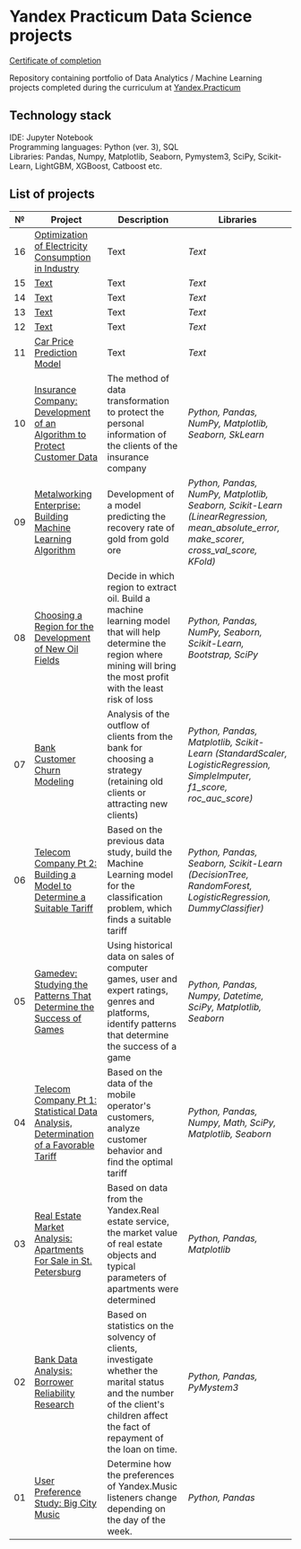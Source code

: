 # Yandex Practicum Data Science projects

[Certificate of completion](https://drive.google.com/drive/folders/1gQfkkfjZR4FnNe3KYCGgJJqzMCqgwnMi?usp=sharing)

Repository containing portfolio of Data Analytics / Machine Learning projects completed during the curriculum at [Yandex.Practicum](https://praktikum.yandex.ru/data-scientist/)

## Technology stack
IDE: Jupyter Notebook <br>
Programming languages: Python (ver. 3), SQL <br>
Libraries: Pandas, Numpy, Matplotlib, Seaborn, Pymystem3, SciPy, Scikit-Learn, LightGBM, XGBoost, Catboost etc. <br>

## List of projects

 № | Project | Description | Libraries
--- | --- | --- | ---
16 | [Optimization of Electricity Consumption in Industry](Text) | Text | *Text*
15 | [Text](Text) | Text | *Text*
14 | [Text](Text) | Text | *Text*
13 | [Text](Text) | Text | *Text*
12 | [Text](Text) | Text | *Text*
11 | [Car Price Prediction Model](Text) | Text | *Text*
10 | [Insurance Company: Development of an Algorithm to Protect Customer Data](https://github.com/Ainapalma/yandex_practicum/blob/main/10-insurance-company-development-of-an-algorithm-to-protect-customer-data/README.md) | The method of data transformation to protect the personal information of the clients of the insurance company | *Python, Pandas, NumPy, Matplotlib, Seaborn, SkLearn*
09 | [Metalworking Enterprise: Building Machine Learning Algorithm](https://github.com/Ainapalma/yandex_practicum/tree/main/09-metalworking-enterprise-building-machine-learning-algorithm%20) | Development of a model predicting the recovery rate of gold from gold ore | *Python, Pandas, NumPy, Matplotlib, Seaborn, Scikit-Learn (LinearRegression, mean_absolute_error, make_scorer, cross_val_score, KFold)*
08 | [Choosing a Region for the Development of New Oil Fields](https://github.com/Ainapalma/yandex_practicum/blob/main/08-choosing-a-region-for-the-development-of-new-oil-fields/README.md) | Decide in which region to extract oil. Build a machine learning model that will help determine the region where mining will bring the most profit with the least risk of loss | *Python, Pandas, NumPy, Seaborn, Scikit-Learn, Bootstrap, SciPy*
07 | [Bank Customer Churn Modeling](https://github.com/Ainapalma/yandex_practicum/tree/main/07-bank-customer-churn-modeling) | Analysis of the outflow of clients from the bank for choosing a strategy (retaining old clients or attracting new clients) | *Python, Pandas, Matplotlib, Scikit-Learn (StandardScaler, LogisticRegression, SimpleImputer, f1_score, roc_auc_score)*
06 | [Telecom Company Pt 2: Building a Model to Determine a Suitable Tariff](https://github.com/Ainapalma/yandex_practicum/blob/main/06-telecom-company-pt2-machine-learing-recommendation-of-tariffs/README.md) | Based on the previous data study, build the Machine Learning model for the classification problem, which finds a suitable tariff | *Python, Pandas, Seaborn, Scikit-Learn (DecisionTree, RandomForest, LogisticRegression, DummyClassifier)* 
05 | [Gamedev: Studying the Patterns That Determine the Success of Games](https://github.com/Ainapalma/yandex_practicum/tree/main/05-studying-the-patterns-that-determine-the-success-of-computer-games) | Using historical data on sales of computer games, user and expert ratings, genres and platforms, identify patterns that determine the success of a game | *Python, Pandas, Numpy, Datetime, SciPy, Matplotlib, Seaborn* 
04 | [Telecom Company Pt 1: Statistical Data Analysis, Determination of a Favorable Tariff](https://github.com/Ainapalma/yandex_practicum/tree/main/04-telecom-company-pt1-statistical-data-analysis-determination-of-a-favorable-tariff) | Based on the data of the mobile operator's customers, analyze customer behavior and find the optimal tariff | *Python, Pandas, Numpy, Math, SciPy, Matplotlib, Seaborn* 
03 | [Real Estate Market Analysis: Apartments For Sale in St. Petersburg](https://github.com/Ainapalma/yandex_practicum/tree/main/03-real-estate-market-analysis-apartments-for-sale-in-st-petersburg) | Based on data from the Yandex.Real estate service, the market value of real estate objects and typical parameters of apartments were determined | *Python, Pandas, Matplotlib* 
02 | [Bank Data Analysis: Borrower Reliability Research](https://github.com/Ainapalma/yandex_practicum/tree/main/02-bank-data-analysis-borrower-reliability-research) | Based on statistics on the solvency of clients, investigate whether the marital status and the number of the client's children affect the fact of repayment of the loan on time. | *Python, Pandas, PyMystem3*
01 | [User Preference Study: Big City Music](https://github.com/Ainapalma/yandex_practicum/tree/main/01-user-preference-study-big-city-music) | Determine how the preferences of Yandex.Music listeners change depending on the day of the week. | *Python, Pandas*

